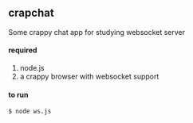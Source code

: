 ## crapchat ##
Some crappy chat app for studying websocket server

#### required ####
1. node.js
2. a crappy browser with websocket support

#### to run ####
``` $ node ws.js ```
